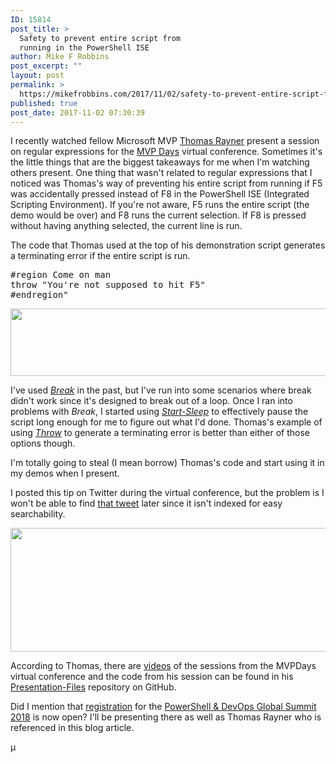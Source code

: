 ```yaml
---
ID: 15814
post_title: >
  Safety to prevent entire script from
  running in the PowerShell ISE
author: Mike F Robbins
post_excerpt: ""
layout: post
permalink: >
  https://mikefrobbins.com/2017/11/02/safety-to-prevent-entire-script-from-running-in-the-powershell-ise/
published: true
post_date: 2017-11-02 07:30:39
---
```

I recently watched fellow Microsoft MVP <a href="https://twitter.com/MrThomasRayner" target="_blank" rel="noopener">Thomas Rayner</a> present a session on regular expressions for the <a href="https://twitter.com/MVPDays" target="_blank" rel="noopener">MVP Days</a> virtual conference. Sometimes it's the little things that are the biggest takeaways for me when I'm watching others present. One thing that wasn't related to regular expressions that I noticed was Thomas's way of preventing his entire script from running if F5 was accidentally pressed instead of F8 in the PowerShell ISE (Integrated Scripting Environment). If you're not aware, F5 runs the entire script (the demo would be over) and F8 runs the current selection. If F8 is pressed without having anything selected, the current line is run.

The code that Thomas used at the top of his demonstration script generates a terminating error if the entire script is run.
<pre class="lang:ps decode:true ">#region Come on man
throw "You're not supposed to hit F5"
#endregion"</pre>
<a href="http://mikefrobbins.com/wp-content/uploads/2017/10/ise-f5-safety1a.jpg"><img class="alignnone size-full wp-image-15815" src="http://mikefrobbins.com/wp-content/uploads/2017/10/ise-f5-safety1a.jpg" alt="" width="859" height="108" /></a>

I've used <em><a href="https://docs.microsoft.com/en-us/powershell/module/microsoft.powershell.core/about/about_break?view=powershell-5.1" target="_blank" rel="noopener">Break</a></em> in the past, but I've run into some scenarios where break didn't work since it's designed to break out of a loop. Once I ran into problems with <em>Break</em>, I started using <a href="https://docs.microsoft.com/en-us/powershell/module/microsoft.powershell.utility/start-sleep?view=powershell-5.1" target="_blank" rel="noopener"><em>Start-Sleep</em></a> to effectively pause the script long enough for me to figure out what I'd done. Thomas's example of using <a href="https://docs.microsoft.com/en-us/powershell/module/microsoft.powershell.core/about/about_throw?view=powershell-5.1" target="_blank" rel="noopener"><em>Throw</em></a> to generate a terminating error is better than either of those options though.

I'm totally going to steal (I mean borrow) Thomas's code and start using it in my demos when I present.

I posted this tip on Twitter during the virtual conference, but the problem is I won't be able to find <a href="https://twitter.com/mikefrobbins/status/923227990493990913" target="_blank" rel="noopener">that tweet</a> later since it isn't indexed for easy searchability.

<a href="https://twitter.com/mikefrobbins/status/923227990493990913" target="_blank" rel="noopener"><img class="alignnone wp-image-15819 size-full" src="http://mikefrobbins.com/wp-content/uploads/2017/10/ise-f5-safety2a.jpg" alt="" width="589" height="198" /></a>

According to Thomas, there are <a href="https://www.facebook.com/mvpdays/videos/1610860425640356" target="_blank" rel="noopener">videos</a> of the sessions from the MVPDays virtual conference and the code from his session can be found in his <a href="https://github.com/ThmsRynr/Presentation-Files/tree/master/Regex%20for%20Noobs" target="_blank" rel="noopener">Presentation-Files</a> repository on GitHub.

Did I mention that <a href="https://www.eventbrite.com/e/powershell-devops-global-summit-2018-registration-32452427083" target="_blank" rel="noopener">registration</a> for the <a href="https://powershell.org/summit/" target="_blank" rel="noopener">PowerShell &amp; DevOps Global Summit 2018</a> is now open? I'll be presenting there as well as Thomas Rayner who is referenced in this blog article.

µ